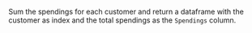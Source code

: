 Sum the spendings for each customer and return a dataframe with the customer as index and the total spendings as the `Spendings` column.